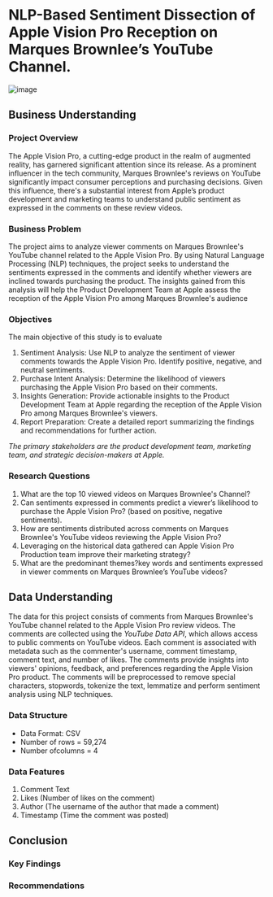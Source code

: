# NLP-Based Sentiment Dissection of Apple Vision Pro Reception on Marques Brownlee’s YouTube Channel.
![image](https://github.com/ashleySimiyu/Capstone-Project/assets/141912273/8c100e2d-e343-4f56-99b8-9c1c247f0fec)

## Business Understanding
### Project Overview
The Apple Vision Pro, a cutting-edge product in the realm of augmented reality, has garnered significant attention since its release. As a prominent influencer in the tech community, Marques Brownlee's reviews on YouTube significantly impact consumer perceptions and purchasing decisions. Given this influence, there's a substantial interest from Apple’s product development and marketing teams to understand public sentiment as expressed in the comments on these review videos.

### Business Problem
The project aims to analyze viewer comments on Marques Brownlee's YouTube channel related to the Apple Vision Pro. By using Natural Language Processing (NLP) techniques, the project seeks to understand the sentiments expressed in the comments and identify whether viewers are inclined towards purchasing the product. The insights gained from this analysis will help the Product Development Team at Apple assess the reception of the Apple Vision Pro among Marques Brownlee's audience

### Objectives
The main objective of this study is to evaluate 
1. Sentiment Analysis: Use NLP to analyze the sentiment of viewer comments towards the Apple Vision Pro. Identify positive, negative, and neutral sentiments.
2. Purchase Intent Analysis: Determine the likelihood of viewers purchasing the Apple Vision Pro based on their comments.
3. Insights Generation: Provide actionable insights to the Product Development Team at Apple regarding the reception of the Apple Vision Pro among Marques Brownlee's viewers.
4. Report Preparation: Create a detailed report summarizing the findings and recommendations for further action.
   
*The primary stakeholders are the product development team, marketing team, and strategic decision-makers at Apple.*

### Research Questions
1. What are the top 10 viewed videos on Marques Brownlee's Channel?
2. Can sentiments expressed in comments predict a viewer’s likelihood to purchase the Apple Vision Pro? (based on positive, negative sentiments).
3. How are sentiments distributed across comments on Marques Brownlee's YouTube videos reviewing the Apple Vision Pro?
4. Leveraging on the historical data gathered can Apple Vision Pro Production team improve their marketing strategy?
5. What are the predominant themes?key words and sentiments expressed in viewer comments on Marques Brownlee’s YouTube videos?
   
## Data Understanding
The data for this project consists of comments from Marques Brownlee's YouTube channel related to the Apple Vision Pro review videos. The comments are collected using the *YouTube Data API*, which allows access to public comments on YouTube videos. Each comment is associated with metadata such as the commenter's username, comment timestamp, comment text, and number of likes. The comments provide insights into viewers' opinions, feedback, and preferences regarding the Apple Vision Pro product. The comments will be preprocessed to remove special characters, stopwords, tokenize the text, lemmatize and perform sentiment analysis using NLP techniques.

### Data Structure
  * Data Format: CSV
  * Number of rows = 59,274
  * Number ofcolumns = 4
###  Data Features 
  1. Comment Text
  2. Likes (Number of likes on the comment)
  3. Author (The username of the author that made a comment) 
  4. Timestamp (Time the comment was posted)



## Conclusion


### Key Findings

### Recommendations
